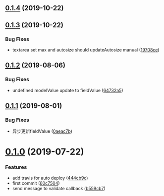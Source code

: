 ## [0.1.4](https://github.com/eJayYoung/vux-form/compare/v0.1.3...v0.1.4) (2019-10-22)



## [0.1.3](https://github.com/eJayYoung/vux-form/compare/v0.1.2...v0.1.3) (2019-10-22)


### Bug Fixes

* textarea set max and autosize should updateAutosize manual ([19708ce](https://github.com/eJayYoung/vux-form/commit/19708ce))



## [0.1.2](https://github.com/eJayYoung/vux-form/compare/v0.1.1...v0.1.2) (2019-08-06)


### Bug Fixes

* undefined modelValue update to fieldValue ([64732a5](https://github.com/eJayYoung/vux-form/commit/64732a5))



## [0.1.1](https://github.com/eJayYoung/vux-form/compare/v0.1.0...v0.1.1) (2019-08-01)


### Bug Fixes

* 异步更新fieldValue ([0aeac7b](https://github.com/eJayYoung/vux-form/commit/0aeac7b))



# [0.1.0](https://github.com/eJayYoung/vux-form/compare/60c7504...v0.1.0) (2019-07-22)


### Features

* add travis for auto deploy ([444cb9c](https://github.com/eJayYoung/vux-form/commit/444cb9c))
* first commit ([60c7504](https://github.com/eJayYoung/vux-form/commit/60c7504))
* send message to validate callback ([b559cb7](https://github.com/eJayYoung/vux-form/commit/b559cb7))



